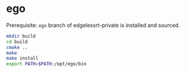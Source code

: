 # ego
Prerequisite: `ego` branch of edgelessrt-private is installed and sourced.

```sh
mkdir build
cd build
cmake ..
make
make install
export PATH=$PATH:/opt/ego/bin
```
